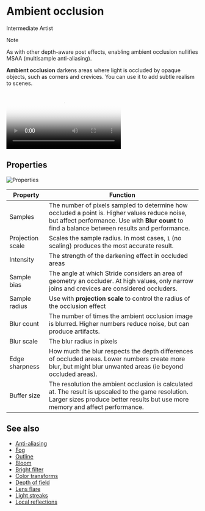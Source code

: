 # Ambient occlusion

<span class="badge text-bg-primary">Intermediate</span>
<span class="badge text-bg-success">Artist</span>

>[!Note]
>As with other depth-aware post effects, enabling ambient occlusion nullifies MSAA (multisample anti-aliasing).

**Ambient occlusion** darkens areas where light is occluded by opaque objects, such as corners and crevices. You can use it to add subtle realism to scenes.

<p>
<video autoplay loop class="responsive-video" poster="media/occlusion-on.jpg">
   <source src="media/occlusion.mp4" type="video/mp4">
</video>
</p>

## Properties

![Properties](media/ambient-occlusion-properties.png)

| Property | Function
|----------|---------
| Samples | The number of pixels sampled to determine how occluded a point is. Higher values reduce noise, but affect performance. Use with **Blur count** to find a balance between results and performance.
| Projection scale | Scales the sample radius. In most cases, `1` (no scaling) produces the most accurate result.
| Intensity | The strength of the darkening effect in occluded areas
| Sample bias | The angle at which Stride considers an area of geometry an occluder. At high values, only narrow joins and crevices are considered occluders.
| Sample radius | Use with **projection scale** to control the radius of the occlusion effect
| Blur count | The number of times the ambient occlusion image is blurred. Higher numbers reduce noise, but can produce artifacts.
| Blur scale | The blur radius in pixels
| Edge sharpness | How much the blur respects the depth differences of occluded areas. Lower numbers create more blur, but might blur unwanted areas (ie beyond occluded areas).
| Buffer size | The resolution the ambient occlusion is calculated at. The result is upscaled to the game resolution. Larger sizes produce better results but use more memory and affect performance.

## See also

* [Anti-aliasing](anti-aliasing.md)
* [Fog](fog.md)
* [Outline](outline.md)
* [Bloom](bloom.md)
* [Bright filter](bright-filter.md)
* [Color transforms](color-transforms/index.md)
* [Depth of field](depth-of-field.md)
* [Lens flare](lens-flare.md)
* [Light streaks](light-streaks.md)
* [Local reflections](local-reflections.md)